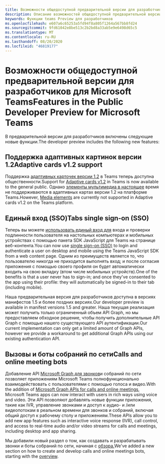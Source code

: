 ```yaml
---
title: Возможности общедоступной предварительной версии для разработчиков
description: Описание возможностей общедоступной предварительной версии для разработчиков Microsoft Teams
keywords: Функции teams Preview для разработчиков
ms.openlocfilehash: e607a6c65253a5fd94f8a805f1264a567bb8fd24
ms.sourcegitcommit: 9fd61042e8be513c2b2bd8a33ab5e9e6498d65c5
ms.translationtype: MT
ms.contentlocale: ru-RU
ms.lasthandoff: 08/20/2020
ms.locfileid: "46819177"
---
```

# <a name="features-in-the-public-developer-preview-for-microsoft-teams"></a><span data-ttu-id="0cbc4-104">Возможности общедоступной предварительной версии для разработчиков для Microsoft Teams</span><span class="sxs-lookup"><span data-stu-id="0cbc4-104">Features in the Public Developer Preview for Microsoft Teams</span></span>

<span data-ttu-id="0cbc4-105">В предварительной версии для разработчиков включены следующие новые функции.</span><span class="sxs-lookup"><span data-stu-id="0cbc4-105">The developer preview includes the following new features:</span></span>

## <a name="adaptive-cards-v12-support"></a><span data-ttu-id="0cbc4-106">Поддержка адаптивных картинок версии 1.2</span><span class="sxs-lookup"><span data-stu-id="0cbc4-106">Adaptive cards v1.2 support</span></span>

<span data-ttu-id="0cbc4-107">Поддержка [адаптивных карточек версии 1.2](https://github.com/microsoft/AdaptiveCards/releases/tag/v1.2.0) в Teams теперь доступна общественности.</span><span class="sxs-lookup"><span data-stu-id="0cbc4-107">Support for [Adaptive cards v1.2](https://github.com/microsoft/AdaptiveCards/releases/tag/v1.2.0) in Teams is now available to the general public.</span></span> <span data-ttu-id="0cbc4-108">Однако [элементы мультимедиа в настоящее](https://adaptivecards.io/explorer/Media.html) время не поддерживаются в адаптивных картах версии 1.2 на платформе Teams.</span><span class="sxs-lookup"><span data-stu-id="0cbc4-108">However, [Media elements](https://adaptivecards.io/explorer/Media.html) are currently not supported in Adaptive cards v1.2 on the Teams platform.</span></span>

## <a name="tabs-single-sign-on-sso"></a><span data-ttu-id="0cbc4-109">Единый вход (SSO)</span><span class="sxs-lookup"><span data-stu-id="0cbc4-109">Tabs single sign-on (SSO)</span></span>

<span data-ttu-id="0cbc4-110">Теперь вы можете [использовать единый вход для](~/tabs/how-to/authentication/auth-aad-sso.md) входа и проверки подлинности пользователя на настольных компьютерах и мобильных устройствах с помощью пакета SDK JavaScript для Teams на странице веб-контента.</span><span class="sxs-lookup"><span data-stu-id="0cbc4-110">You can now use [single sign-on (SSO)](~/tabs/how-to/authentication/auth-aad-sso.md) to login and authenticate a user on desktop and mobile using the Teams JavaScript SDK from a web content page.</span></span> <span data-ttu-id="0cbc4-111">Одним из преимуществ является то, что пользователю никогда не приходится выполнять вход; и после согласия приложения с помощью своего профиля он будет автоматически входить на свою вкладку (втом числе мобильных устройств).</span><span class="sxs-lookup"><span data-stu-id="0cbc4-111">One of the benefits is that a user never has to sign-in; and once they've consented to the app using their profile: they will automatically be signed-in to their tab (including mobile).</span></span>

<span data-ttu-id="0cbc4-112">Наша предварительная версия для разработчиков доступна в версиях манифестов 1.5 и более поздних версиях.</span><span class="sxs-lookup"><span data-stu-id="0cbc4-112">Our developer preview is available in manifest versions 1.5 and greater.</span></span> <span data-ttu-id="0cbc4-113">Наша текущая реализация может получить только ограниченный объем API Graph, но мы предоставляем обходное решение, чтобы получить дополнительные API Graph с помощью нашего существующего API аутентификации.</span><span class="sxs-lookup"><span data-stu-id="0cbc4-113">Our current implementation can only get a limited amount of Graph APIs, however we provide a workaround to get additional Graph APIs using our existing authentication API.</span></span>

## <a name="calls-and-online-meeting-bots"></a><span data-ttu-id="0cbc4-114">Вызовы и боты собраний по сети</span><span class="sxs-lookup"><span data-stu-id="0cbc4-114">Calls and online meeting bots</span></span>

<span data-ttu-id="0cbc4-115">Добавление API [Microsoft Graph для звонков](/graph/api/resources/communications-api-overview?view=graph-rest-beta)и собраний по сети позволяет приложениям Microsoft Teams полнофункционально взаимодействовать с пользователями с помощью голоса и видео.</span><span class="sxs-lookup"><span data-stu-id="0cbc4-115">With the addition of [Microsoft Graph APIs for calls and online meetings](/graph/api/resources/communications-api-overview?view=graph-rest-beta), Microsoft Teams apps can now interact with users in rich ways using voice and video.</span></span> <span data-ttu-id="0cbc4-116">Эти API позволяют добавлять новые функции приложения, такие как IVR, управление звонками и доступ к аудио- и /или видеопотокам в реальном времени для звонков и собраний, включая общий доступ к рабочему столу и приложениям.</span><span class="sxs-lookup"><span data-stu-id="0cbc4-116">These APIs allow you to add new app features such as interactive voice response (IVR), call control, and access to real-time audio and/or video streams for calls and meetings, including desktop and app sharing.</span></span>

<span data-ttu-id="0cbc4-117">Мы добавили новый раздел о том, как создавать и разрабатывать звонки и боты собраний по сети, начиная с [обзора.](~/bots/calls-and-meetings/calls-meetings-bots-overview.md)</span><span class="sxs-lookup"><span data-stu-id="0cbc4-117">We've added a new section on how to create and develop calls and online meetings bots, starting with the [overview](~/bots/calls-and-meetings/calls-meetings-bots-overview.md).</span></span>
